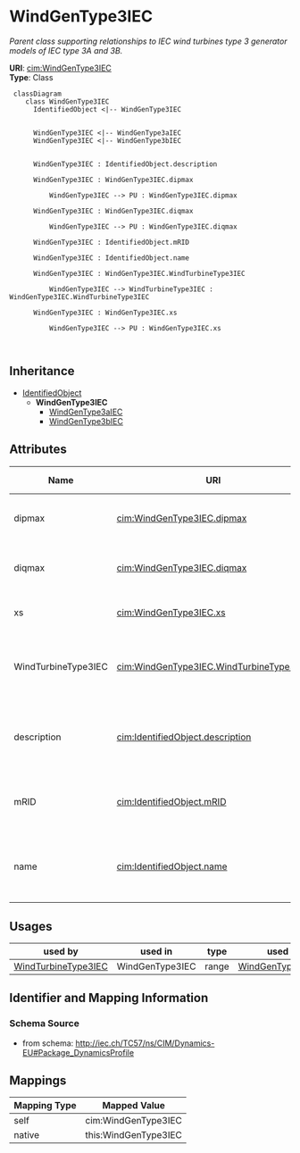 # WindGenType3IEC


_Parent class supporting relationships to IEC wind turbines type 3 generator models of IEC type 3A and 3B._





**URI**: [cim:WindGenType3IEC](http://iec.ch/TC57/CIM100#WindGenType3IEC)<br />
**Type**: Class




```mermaid
 classDiagram
    class WindGenType3IEC
      IdentifiedObject <|-- WindGenType3IEC
      

      WindGenType3IEC <|-- WindGenType3aIEC
      WindGenType3IEC <|-- WindGenType3bIEC
      
      
      WindGenType3IEC : IdentifiedObject.description
        
      WindGenType3IEC : WindGenType3IEC.dipmax
        
          WindGenType3IEC --> PU : WindGenType3IEC.dipmax
        
      WindGenType3IEC : WindGenType3IEC.diqmax
        
          WindGenType3IEC --> PU : WindGenType3IEC.diqmax
        
      WindGenType3IEC : IdentifiedObject.mRID
        
      WindGenType3IEC : IdentifiedObject.name
        
      WindGenType3IEC : WindGenType3IEC.WindTurbineType3IEC
        
          WindGenType3IEC --> WindTurbineType3IEC : WindGenType3IEC.WindTurbineType3IEC
        
      WindGenType3IEC : WindGenType3IEC.xs
        
          WindGenType3IEC --> PU : WindGenType3IEC.xs
        
      
```





## Inheritance
* [IdentifiedObject](IdentifiedObject.md)
    * **WindGenType3IEC**
        * [WindGenType3aIEC](WindGenType3aIEC.md)
        * [WindGenType3bIEC](WindGenType3bIEC.md)



## Attributes


| Name | URI | Cardinality and Range | Description | Inheritance |
| ---  | --- | --- | --- | --- |
| dipmax | [cim:WindGenType3IEC.dipmax](http://iec.ch/TC57/CIM100#WindGenType3IEC.dipmax) | 1..1 <br />  [PU](PU.md)  | Maximum active current ramp rate (<i>di</i><i><sub>pmax</sub></i>) | direct |
| diqmax | [cim:WindGenType3IEC.diqmax](http://iec.ch/TC57/CIM100#WindGenType3IEC.diqmax) | 1..1 <br />  [PU](PU.md)  | Maximum reactive current ramp rate (<i>di</i><i><sub>qmax</sub></i>) | direct |
| xs | [cim:WindGenType3IEC.xs](http://iec.ch/TC57/CIM100#WindGenType3IEC.xs) | 1..1 <br />  [PU](PU.md)  | Electromagnetic transient reactance (<i>x</i><i><sub>S</sub></i>) | direct |
| WindTurbineType3IEC | [cim:WindGenType3IEC.WindTurbineType3IEC](http://iec.ch/TC57/CIM100#WindGenType3IEC.WindTurbineType3IEC) | 0..1 <br />  [WindTurbineType3IEC](WindTurbineType3IEC.md)  | Wind turbine type 3 model with which this wind generator type 3 is associated | direct |
| description | [cim:IdentifiedObject.description](http://iec.ch/TC57/CIM100#IdentifiedObject.description) | 0..1 <br />  string  | The description is a free human readable text describing or naming the object | [IdentifiedObject](IdentifiedObject.md) |
| mRID | [cim:IdentifiedObject.mRID](http://iec.ch/TC57/CIM100#IdentifiedObject.mRID) | 1..1 <br />  string  | Master resource identifier issued by a model authority | [IdentifiedObject](IdentifiedObject.md) |
| name | [cim:IdentifiedObject.name](http://iec.ch/TC57/CIM100#IdentifiedObject.name) | 0..1 <br />  string  | The name is any free human readable and possibly non unique text naming the o... | [IdentifiedObject](IdentifiedObject.md) |





## Usages

| used by | used in | type | used |
| ---  | --- | --- | --- |
| [WindTurbineType3IEC](WindTurbineType3IEC.md) | WindGenType3IEC | range | [WindGenType3IEC](WindGenType3IEC.md) |






## Identifier and Mapping Information







### Schema Source


* from schema: http://iec.ch/TC57/ns/CIM/Dynamics-EU#Package_DynamicsProfile





## Mappings

| Mapping Type | Mapped Value |
| ---  | ---  |
| self | cim:WindGenType3IEC |
| native | this:WindGenType3IEC |




